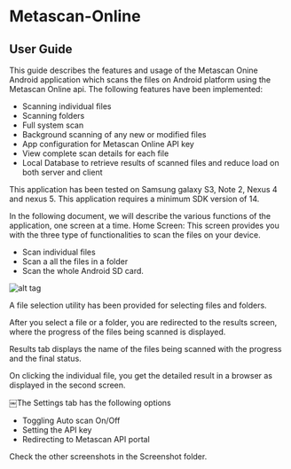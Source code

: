 Metascan-Online
===============
User Guide
-----------
This guide describes the features and usage of the Metascan Onine Android application which scans the files on Android platform using the Metascan Online api. 
The following features have been implemented:

- Scanning individual files
- Scanning folders
- Full system scan
- Background scanning of any new or modified files 
- App configuration for Metascan Online API key 
- View complete scan details for each file
- Local Database to retrieve results of scanned files and reduce load on both server and client

This application has been tested on Samsung galaxy S3, Note 2, Nexus 4 and nexus 5.
This application requires a minimum SDK version of 14.

In the following document, we will describe the various functions of the application, one screen at a time.
Home Screen: This screen provides you with the three type of functionalities to scan the files on your device.

- Scan individual files
- Scan a all the files in a folder
- Scan the whole Android SD card.

![alt tag](https://raw2.github.com/tanmaygarg/Metascan-Online/master/Screenshots/Main%20Screen)

A file selection utility has been provided for selecting files and folders.

After you select a file or a folder, you are redirected to the results screen, where the progress of the files being scanned is displayed.

Results tab displays the name of the files being scanned with the progress and the final status.

On clicking the individual file, you get the detailed result in a browser as displayed in the second screen.

￼The Settings tab has the following options

- Toggling Auto scan On/Off
- Setting the API key
- Redirecting to Metascan API portal

Check the other screenshots in the Screenshot folder.
